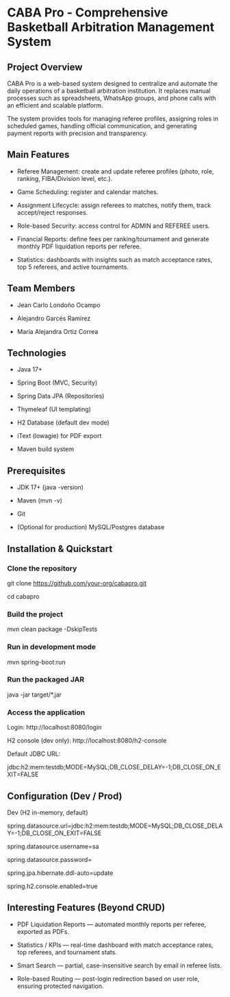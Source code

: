 # CABA Pro - Comprehensive Basketball Arbitration Management System

## Project Overview
CABA Pro is a web-based system designed to centralize and automate the daily operations of a basketball arbitration institution. It replaces manual processes such as spreadsheets, WhatsApp groups, and phone calls with an efficient and scalable platform.

The system provides tools for managing referee profiles, assigning roles in scheduled games, handling official communication, and generating payment reports with precision and transparency.

## Main Features

- Referee Management: create and update referee profiles (photo, role, ranking, FIBA/Division level, etc.).

- Game Scheduling: register and calendar matches.

- Assignment Lifecycle: assign referees to matches, notify them, track accept/reject responses.

- Role-based Security: access control for ADMIN and REFEREE users.

- Financial Reports: define fees per ranking/tournament and generate monthly PDF liquidation reports per referee.

- Statistics: dashboards with insights such as match acceptance rates, top 5 referees, and active tournaments.

## Team Members

- Jean Carlo Londoño Ocampo

- Alejandro Garcés Ramírez

- María Alejandra Ortiz Correa

## Technologies

- Java 17+

- Spring Boot (MVC, Security)

- Spring Data JPA (Repositories)

- Thymeleaf (UI templating)

- H2 Database (default dev mode)

- iText (lowagie) for PDF export

- Maven build system

## Prerequisites

- JDK 17+ (java -version)

- Maven (mvn -v)

- Git

- (Optional for production) MySQL/Postgres database

## Installation & Quickstart

### Clone the repository

git clone https://github.com/your-org/cabapro.git

cd cabapro


### Build the project

mvn clean package -DskipTests

### Run in development mode

mvn spring-boot:run

### Run the packaged JAR

java -jar target/*.jar

### Access the application

Login: http://localhost:8080/login

H2 console (dev only): http://localhost:8080/h2-console

Default JDBC URL:

jdbc:h2:mem:testdb;MODE=MySQL;DB_CLOSE_DELAY=-1;DB_CLOSE_ON_EXIT=FALSE

## Configuration (Dev / Prod)

Dev (H2 in-memory, default)

spring.datasource.url=jdbc:h2:mem:testdb;MODE=MySQL;DB_CLOSE_DELAY=-1;DB_CLOSE_ON_EXIT=FALSE

spring.datasource.username=sa

spring.datasource.password=

spring.jpa.hibernate.ddl-auto=update

spring.h2.console.enabled=true

## Interesting Features (Beyond CRUD)

- PDF Liquidation Reports — automated monthly reports per referee, exported as PDFs.

- Statistics / KPIs — real-time dashboard with match acceptance rates, top referees, and tournament stats.

- Smart Search — partial, case-insensitive search by email in referee lists.

- Role-based Routing — post-login redirection based on user role, ensuring protected navigation.
